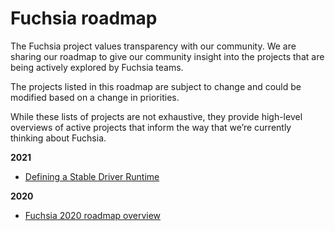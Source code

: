 # Fuchsia roadmap

The Fuchsia project values transparency with our community. We are sharing our
roadmap to give our community insight into the projects that are being actively
explored by Fuchsia teams.

The projects listed in this roadmap are subject to change and could be modified
based on a change in priorities.

While these lists of projects are not exhaustive, they provide high-level overviews
of active projects that inform the way that we’re currently thinking about
Fuchsia.

**2021**

* [Defining a Stable Driver Runtime](/docs/contribute/roadmap/2021/stable_driver_runtime.md)

**2020**

* [Fuchsia 2020 roadmap overview](/docs/contribute/roadmap/2020/overview.md)
